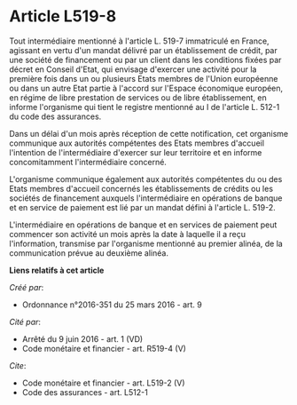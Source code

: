 # Article L519-8

Tout intermédiaire mentionné à l'article L. 519-7 immatriculé en France, agissant en vertu d'un mandat délivré par un
établissement de crédit, par une société de financement ou par un client dans les conditions fixées par décret en Conseil
d'Etat, qui envisage d'exercer une activité pour la première fois dans un ou plusieurs Etats membres de l'Union européenne ou
dans un autre Etat partie à l'accord sur l'Espace économique européen, en régime de libre prestation de services ou de libre
établissement, en informe l'organisme qui tient le registre mentionné au I de l'article L. 512-1 du code des assurances. 

Dans un délai d'un mois après réception de cette notification, cet organisme communique aux autorités compétentes des Etats
membres d'accueil l'intention de l'intermédiaire d'exercer sur leur territoire et en informe concomitamment l'intermédiaire
concerné. 

L'organisme communique également aux autorités compétentes du ou des Etats membres d'accueil concernés les établissements de
crédits ou les sociétés de financement auxquels l'intermédiaire en opérations de banque et en service de paiement est lié par
un mandat défini à l'article L. 519-2. 

L'intermédiaire en opérations de banque et en services de paiement peut commencer son activité un mois après la date à
laquelle il a reçu l'information, transmise par l'organisme mentionné au premier alinéa, de la communication prévue au
deuxième alinéa.

**Liens relatifs à cet article**

_Créé par_:

  - Ordonnance n°2016-351 du 25 mars 2016 - art. 9

_Cité par_:

  - Arrêté du 9 juin 2016 - art. 1 (VD)
  - Code monétaire et financier - art. R519-4 (V)

_Cite_:

  - Code monétaire et financier - art. L519-2 (V)
  - Code des assurances - art. L512-1
